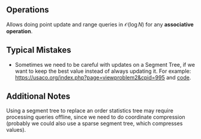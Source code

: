 ## Operations
Allows doing point update and range queries in $\mathcal{O}(\log N)$ for any **associative operation**.


## Typical Mistakes
- Sometimes we need to be careful with updates on a Segment Tree, if we want to keep the best value instead of always updating it. For example: https://usaco.org/index.php?page=viewproblem2&cpid=995 and [code](../../usaco/platinum/range_queries/range_queries_with_sweepline/springboards/springboards.cpp).


## Additional Notes
Using a segment tree to replace an order statistics tree may require processing queries offline, since we need to do coordinate compression (probably we could also use a sparse segment tree, which compresses values).

